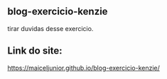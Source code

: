 ## blog-exercicio-kenzie
tirar duvidas desse exercicio.


## Link do site:

https://maiceljunior.github.io/blog-exercicio-kenzie/
